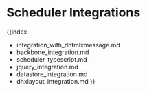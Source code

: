 Scheduler Integrations
=======================

{{index
- integration_with_dhtmlxmessage.md
- backbone_integration.md
- scheduler_typescript.md
- jquery_integration.md
- datastore_integration.md
- dhxlayout_integration.md
}}